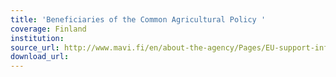 ```yaml
---
title: 'Beneficiaries of the Common Agricultural Policy '
coverage: Finland
institution: 
source_url: http://www.mavi.fi/en/about-the-agency/Pages/EU-support-information-search-service.aspx
download_url: 
---
```

